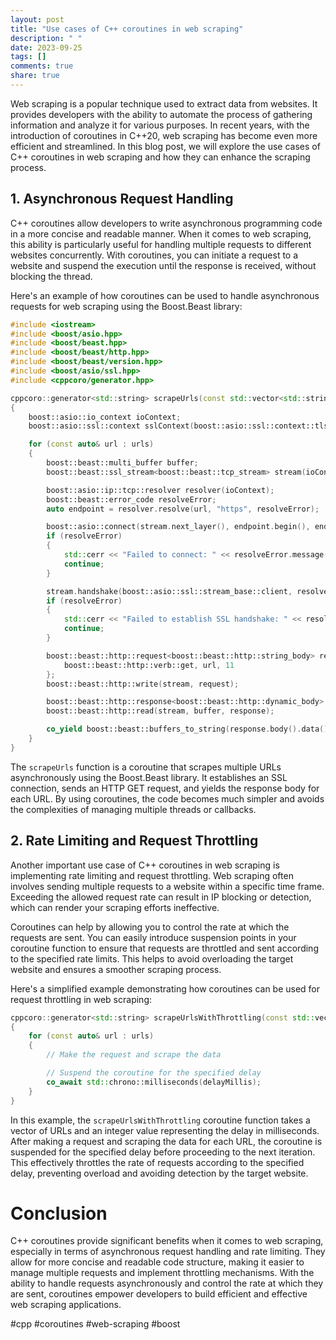```yaml
---
layout: post
title: "Use cases of C++ coroutines in web scraping"
description: " "
date: 2023-09-25
tags: []
comments: true
share: true
---
```


Web scraping is a popular technique used to extract data from websites. It provides developers with the ability to automate the process of gathering information and analyze it for various purposes. In recent years, with the introduction of coroutines in C++20, web scraping has become even more efficient and streamlined. In this blog post, we will explore the use cases of C++ coroutines in web scraping and how they can enhance the scraping process.

## 1. Asynchronous Request Handling

C++ coroutines allow developers to write asynchronous programming code in a more concise and readable manner. When it comes to web scraping, this ability is particularly useful for handling multiple requests to different websites concurrently. With coroutines, you can initiate a request to a website and suspend the execution until the response is received, without blocking the thread.

Here's an example of how coroutines can be used to handle asynchronous requests for web scraping using the Boost.Beast library:

```cpp
#include <iostream>
#include <boost/asio.hpp>
#include <boost/beast.hpp>
#include <boost/beast/http.hpp>
#include <boost/beast/version.hpp>
#include <boost/asio/ssl.hpp>
#include <cppcoro/generator.hpp>

cppcoro::generator<std::string> scrapeUrls(const std::vector<std::string>& urls)
{
    boost::asio::io_context ioContext;
    boost::asio::ssl::context sslContext(boost::asio::ssl::context::tlsv13_client);

    for (const auto& url : urls)
    {
        boost::beast::multi_buffer buffer;
        boost::beast::ssl_stream<boost::beast::tcp_stream> stream(ioContext, sslContext);

        boost::asio::ip::tcp::resolver resolver(ioContext);
        boost::beast::error_code resolveError;
        auto endpoint = resolver.resolve(url, "https", resolveError);

        boost::asio::connect(stream.next_layer(), endpoint.begin(), endpoint.end(), resolveError);
        if (resolveError)
        {
            std::cerr << "Failed to connect: " << resolveError.message() << std::endl;
            continue;
        }

        stream.handshake(boost::asio::ssl::stream_base::client, resolveError);
        if (resolveError)
        {
            std::cerr << "Failed to establish SSL handshake: " << resolveError.message() << std::endl;
            continue;
        }

        boost::beast::http::request<boost::beast::http::string_body> request{
            boost::beast::http::verb::get, url, 11
        };
        boost::beast::http::write(stream, request);

        boost::beast::http::response<boost::beast::http::dynamic_body> response;
        boost::beast::http::read(stream, buffer, response);

        co_yield boost::beast::buffers_to_string(response.body().data());
    }
}
```

The `scrapeUrls` function is a coroutine that scrapes multiple URLs asynchronously using the Boost.Beast library. It establishes an SSL connection, sends an HTTP GET request, and yields the response body for each URL. By using coroutines, the code becomes much simpler and avoids the complexities of managing multiple threads or callbacks.

## 2. Rate Limiting and Request Throttling

Another important use case of C++ coroutines in web scraping is implementing rate limiting and request throttling. Web scraping often involves sending multiple requests to a website within a specific time frame. Exceeding the allowed request rate can result in IP blocking or detection, which can render your scraping efforts ineffective.

Coroutines can help by allowing you to control the rate at which the requests are sent. You can easily introduce suspension points in your coroutine function to ensure that requests are throttled and sent according to the specified rate limits. This helps to avoid overloading the target website and ensures a smoother scraping process.

Here's a simplified example demonstrating how coroutines can be used for request throttling in web scraping:

```cpp
cppcoro::generator<std::string> scrapeUrlsWithThrottling(const std::vector<std::string>& urls, int delayMillis)
{
    for (const auto& url : urls)
    {
        // Make the request and scrape the data

        // Suspend the coroutine for the specified delay
        co_await std::chrono::milliseconds(delayMillis);
    }
}
```

In this example, the `scrapeUrlsWithThrottling` coroutine function takes a vector of URLs and an integer value representing the delay in milliseconds. After making a request and scraping the data for each URL, the coroutine is suspended for the specified delay before proceeding to the next iteration. This effectively throttles the rate of requests according to the specified delay, preventing overload and avoiding detection by the target website.

# Conclusion

C++ coroutines provide significant benefits when it comes to web scraping, especially in terms of asynchronous request handling and rate limiting. They allow for more concise and readable code structure, making it easier to manage multiple requests and implement throttling mechanisms. With the ability to handle requests asynchronously and control the rate at which they are sent, coroutines empower developers to build efficient and effective web scraping applications.

#cpp #coroutines #web-scraping #boost